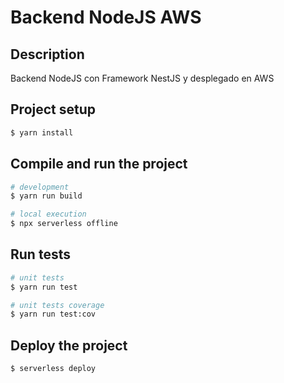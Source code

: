 # Backend NodeJS AWS

## Description

Backend NodeJS con Framework NestJS y desplegado en AWS

## Project setup

```bash
$ yarn install
```

## Compile and run the project

```bash
# development
$ yarn run build

# local execution
$ npx serverless offline
```

## Run tests

```bash
# unit tests
$ yarn run test

# unit tests coverage
$ yarn run test:cov
```

## Deploy the project

```bash
$ serverless deploy
```
